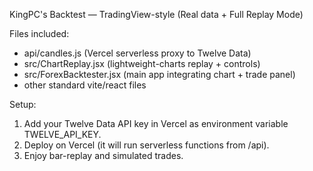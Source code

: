 KingPC's Backtest — TradingView-style (Real data + Full Replay Mode)

Files included:
- api/candles.js  (Vercel serverless proxy to Twelve Data)
- src/ChartReplay.jsx (lightweight-charts replay + controls)
- src/ForexBacktester.jsx (main app integrating chart + trade panel)
- other standard vite/react files

Setup:
1. Add your Twelve Data API key in Vercel as environment variable TWELVE_API_KEY.
2. Deploy on Vercel (it will run serverless functions from /api).
3. Enjoy bar-replay and simulated trades.

